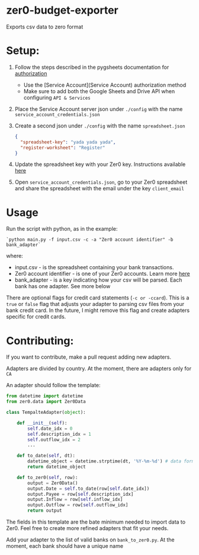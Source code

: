 # zer0-budget-exporter
Exports csv data to zero format


# Setup:


1. Follow the steps described in the pygsheets documentation for [authorization](https://pygsheets.readthedocs.io/en/latest/authorization.html)
    * Use the [Service Account](Service Account) authorization method
    * Make sure to add both the Google Sheets and Drive API when configuring `API & Services`
    
2. Place the Service Account server json under `./config` with the name `service_account_credentials.json`

3. Create a second json under `./config` with the name `spreadsheet.json` 

    ```json
    {
      "spreadsheet-key": "yada yada yada",
      "register-worksheet": "Register"
    }
    ```
   
4. Update the spreadsheet key with your Zer0 key. Instructions available [here](https://support.qooqee.com/hc/en-us/articles/360000471814-How-do-I-find-my-Google-Sheet-Key-)

5. Open `service_account_credentials.json`, go to your Zer0 spreadsheet and share the spreadsheet with the email under the key `client_email`


# Usage

Run the script with python, as in the example:

    `python main.py -f input.csv -c -a "Zer0 account identifier" -b bank_adapter`

where:

* input.csv - is the spreadsheet containing your bank transactions.   
* Zer0 account identifier - is one of your Zer0 accounts. Learn more [here](https://sites.google.com/view/zer0/guide?authuser=0)    
* bank_adapter - is a key indicating how your csv will be parsed. Each bank has one adapter. See more below

There are optional flags for credit card statements (`-c or -ccard`). This is a `true` or `false` flag that adjusts your adapter to parsing csv files from your bank credit card. In the future, I might remove this flag and create adapters specific for credit cards.



# Contributing:

If you want to contribute, make a pull request adding new adapters. 

Adapters are divided by country. At the moment, there are adapters only for `CA`

An adapter should follow the template:

```python
from datetime import datetime
from zer0.data import Zer0Data

class TempalteAdapter(object):

    def __init__(self):
        self.date_idx = 0
        self.description_idx = 1
        self.outflow_idx = 2
        ...

    def to_date(self, dt):
        datetime_object = datetime.strptime(dt, '%Y-%m-%d') # data format used in the bank statement
        return datetime_object

    def to_zer0(self, row):
        output = Zer0Data()
        output.Date = self.to_date(row[self.date_idx])
        output.Payee = row[self.description_idx]
        output.Inflow = row[self.inflow_idx]
        output.Outflow = row[self.outflow_idx]
        return output
```

The fields in this template are the bate minimum needed to import data to Zer0. Feel free to create more refined adapters that fit your needs.

Add your adapter to the list of valid banks on `bank_to_zer0.py`. At the moment, each bank should have a unique name

